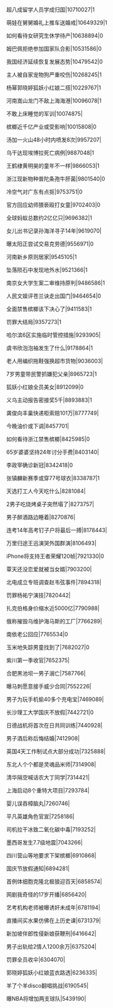超八成留学人员学成归国|10710027|1

萌娃在舅舅婚礼上推车送婚戒|10649329|1

如何看待女研究生休学待产|10638894|0

姆巴佩拒绝参加国家队合影|10531586|0

我国经济延续恢复发展态势|10479542|0

主人被自家宠物狗严重咬伤|10268245|1

杨幂郭晓婷狐妖小红娘二搭|10229767|1

河南嵩山龙门不敌上海海港|10096078|1

不敢上床睡觉的军训|10074875|

槟榔近千亿产业或受影响|10015808|0

汤加一火山48小时内喷发8次|9957207|

乌干达现埃博拉死亡病例|9887048|1

王鹤棣黄明昊的童年不一样|9866053|1

浙江现新物种普陀条孢牛肝菌|9801540|0

冷空气对广东有点抠|9753751|0

官方回应幼师猥亵殴打女童|9702403|0

全球蚂蚁总数约2亿亿只|9696382|1

女儿出书记录孙海洋寻子14年|9619070|

曝太阳正尝试交易克劳德|9556971|0

河南新乡原则居家|9545105|1

坠落陨石中发现地外水|9521366|1

南京女大学生案二审维持原判|9486586|1

人民文娱评苍兰诀走出国门|9464654|0

全面禁售槟榔该下决心了|9411583|1

罚罪大结局|9357273|1

哈尔滨6区实施临时管控措施|9293905|

虞书欣泡泡袖发生了什么|9178864|1

老人用编织拖鞋强换超市货物|9036003|

7岁男童带民警抓嫌犯父亲|8965723|1

狐妖小红娘全员美女|8912099|0

义乌主动报告密接奖5千|8893883|1

龚俊向丰巢快递柜索赔101万|8777749|

今晚油价或下调|8457701|

如何看待浙江禁售槟榔|8425985|0

65岁婆婆坚持24年讨分手费|8403140|

李政宰确诊新冠|8342418|0

张镇麟新赛季或穿77号球衣|8338787|1

天选打工人今天吃什么|8281084|

2男子吃烧烤桌子突然塌了|8273757|

男子醉酒路边睡着|8270876|

连考14年高考钉子户将最后一搏|8178443|

万里归途王迅演哭外国群演|8106493|

iPhone将支持王者荣耀120帧|7921330|0

覃天还没恋爱就被当女婿|7903200|

北电成立专班调查赵韦弦事件|7894318|

罚罪杨祐宁演技|7820442|

扎克伯格身价缩水近5000亿|7790988|

俄称摧毁乌维护海马斯的工厂|7766289|

南依老公回应|7765534|0

玉米地失踪男童找到了|7682027|0

紫川第一季收官|7652375|

合肥黑池坝一男子溺亡|7587766|

曝马刺愿意接手威少合同|7552226|

男子为玩手机偷40多个充电宝|7469089|

长沙理工大学国庆不放假|7442721|0

日德战机将首次在日共同训练|7440928|

男子酒后称后悔结婚|7412908|

英国4天工作制试点大部分成功|7325888|

东北人个个都是灵魂品米师|7314908|

清华隔空喊话农大丁同学|7314421|

上海启动8个重特大项目|7293784|

婴儿误吞樟脑丸|7260746|

平凡英雄角色官宣|7258186|

司机拉干冰致二氧化碳中毒|7193252|

墨西哥发生7.7级地震|7043266|

四川营山等地要求下架槟榔|6910868|

国庆节放假通知|6894281|

首例体细胞克隆北极狼迎百天|6858574|

网剧我奇怪的17岁开播|6856420|

艺考机构老师被曝诱奸未成年|6781194|

直播间买水果仿佛在上历史课|6731379|

新加坡伴郎性侵新娘获鞭刑|6416642|

男子出轨给2情人1200余万|6375204|

罚罪全员收伞|6304070|

郭晓婷狐妖小红娘蓝衣路透|6236335|

羊了个羊disco翻唱挑战|6190545|

曝NBA将增加两支球队|5439190|

